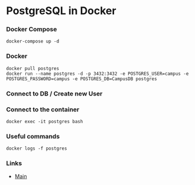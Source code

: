 # PostgreSQL in Docker

### Docker Compose 
```
docker-compose up -d
```

### Docker 
```
docker pull postgres
docker run --name postgres -d -p 3432:3432 -e POSTGRES_USER=campus -e POSTGRES_PASSWORD=campus -e POSTGRES_DB=CampusDB postgres
```

### Connect to DB / Create new User

### Connect to the container 
```
docker exec -it postgres bash
```

### Useful commands
```
docker logs -f postgres
```

### Links
- [Main](../)